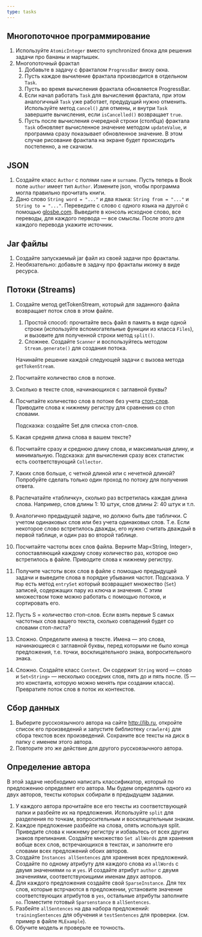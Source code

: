 ```yaml
---
type: tasks
---
```


## Многопоточное программирование

1. Используйте `AtomicInteger` вместо synchronized блока для решения задачи про бананы и мартышек.
1. Многопоточный фрактал
    1. Добавьте в задачу с фракталом `ProgressBar` внизу окна.
    1. Пусть каждое вычиление фрактала производится в отдельном `Task`.
    1. Пусть во время вычисления фрактала обновляется ProgressBar.
    1. Если начал работать `Task` для вычисления фрактала, при этом аналогичный `Task` уже работает, предудущий нужно отменить.
       Используйте метод `cancel()` для отмены, и внутри `Task` завершите вычисления, если `isCancelled()` возвращает `true`.
    1. Пусть после вычисления очередной строки (столбца) фрактала `Task` обновляет вычисленное значение методом `updateValue`,
       и программа сразу показывает обновленное значение. В этом случае рисование фрактала на экране будет происходить постепенно,
       а не скачком.

## JSON

1. Создайте класс `Author` с полями `name` и `surname`. Пусть теперь в Book поле `author` имеет тип `Author`. Измените json, чтобы программа
   могла правильно прочитать книги.
1. Дано слово `String word = "..."` и два языка: `String from = "..."` и `String to = "..."`. Переведите с слово с одного языка
   на другой с помощью [glosbe.com](http://glosbe.com). Выведите в консоль исходное слово, все переводы, для каждого первода — все смыслы.
   После этого для каждого перевода укажите источник.
   
## Jar файлы

1. Создайте запускаемый jar файл из своей задачи про фракталы.
1. Необязательно: добавьте в задачу про фракталы иконку в виде ресурса.

## Потоки (Streams)

1. Создайте метод getTokenStream, который для заданного файла возвращает поток слов в этом файле.
    1. Простой способ: прочитайте весь файл в память в виде одной строки (используйте вспомогательные функции из класса `Files`),
    и вызовите для полученной строки метод `split()`.
    1. Сложнее. Создайте `Scanner` и воспользуйтесь методом `Stream.generate()` для создания потока.
    
    Начинайте решение каждой следующей задачи с вызова метода `getTokenStream`.
1. Посчитайте количество слов в потоке.
1. Сколько в тексте слов, начинающихся с заглавной буквы?
1. Посчитайте количество слов в потоке без учета [стоп-слов](https://raw.githubusercontent.com/stopwords-iso/stopwords-ru/master/stopwords-ru.txt). Приводите слова к нижнему регистру для сравнения со стоп словами.

    Подсказка: создайте Set<String> для списка стоп-слов.
1. Какая средняя длина слова в вашем тексте?
1. Посчитайте сразу и среднюю длину слова, и максимальная длину, и минимальную. Подсказка: для вычисления сразу всех статистик есть соответствующий `Collector`.
1. Каких слов больше, с четной длиной или с нечетной длиной? Попробуйте сделать только один проход по потоку для получения ответа.
1. Распечатайте «табличку», сколько раз встретилась каждая длина слова. Например, слов длины 1: 10 штук, слов длины 2: 40 штук и т.п.
1. Аналогично предыдущей задаче, но должно быть две таблички. С учетом одинаковых слов или без учета одинаковых слов. Т.е. Если некоторое слово встретилось дважды, его нужно считать дваждый в первой таблице, и один раз во второй таблице.
1. Посчитайте частоты всех слов файла. Верните Map<String, Integer>, сопоставляющий каждому слову количество раз, которое оно встретилось в файле. Приводите слова к нижнему регистру.
1. Получите частоты всех слов в файле с помощью предыдущей задачи и выведите слова в порядке убывания частот. Подсказка. У `Map` есть метод `entrySet` который возвращает множество (`Set`) записей, содержащих пару из ключа и значения. С этим множеством тоже можно работать с помощью потоков, и сортировать его.
1. Пусть S = количество стоп-слов. Если взять первые S самых частотных слов вашего текста, сколько совпадений будет со словами стоп-листа?
1. Сложно. Определите имена в тексте. Имена — это слова, начинающиеся с заглавной буквы, перед которыми не было конца предложения, т.е. точки, восклицательного знака, вопросительного знака.
1. Сложно. Создайте класс `Context`. Он содержит `String` word — слово и `Set<String>` — несколько соседних слов, пять до и пять после. (5 — это константа, которую можно менять при создании класса). Превратите поток слов в поток их контекстов.

## Сбор данных

1. Выберите русскоязычного автора на сайте http://lib.ru, откройте список его произведений и запустите библиотеку `crawler4j` для сбора текстов всех произведений. Сохраните все тексты на диск в папку с именем этого автора.
1. Повторите это же действие для другого русскоязычного автора.

## Определение автора

В этой задаче необходимо написать классификатор, который по предложению определяет его автора. Мы будем определять одного из двух авторов, тексты которых собирали в предыдущем задании. 

1. У каждого автора прочитайте все его тексты из соответствующей папки и разбейте их на предложения. Используйте `split` для разделения по точкам, вопросительным и восклицательным знакам.
1. Каждое предложение разбейте на слова, опять используя split. Приведите слова к нижнему регистру и избавьтесь от всех других знаков препинания. Создайте множество `Set allWords` для хранения вобще всех слов, встречающихся в текстах, и заполните его словами всех предложений обоих авторов.
1. Создайте `Instances allSentences` для хранения всех предложений. Создайте по одному атрибуту для каждого слова из `allWords` с двумя значениями `no` и `yes`. И создайте атрибут `author` с двумя значениями, соответствуюищими именам двух авторов.
1. Для каждого предложения создайте свой `SparseInstance`. Для тех слов, которые встрчаются в предложении, установите значение соответствующих атрибутов в `yes`, остальные атрибуты заполните `no`.  Поместите готовый `Sparsenstance` в `allSentences`.
1. Разбейте `allSentences` на два набора предложений: `trainingSentences` для обучения и `testSentences` для проверки. (см. пример в файле `MLExample`).
1. Обучите модель и проверьте ее точность.
